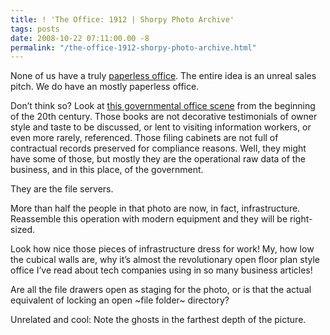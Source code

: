 ```yaml
---
title: ! 'The Office: 1912 | Shorpy Photo Archive'
tags: posts
date: 2008-10-22 07:11:00.00 -8
permalink: "/the-office-1912-shorpy-photo-archive.html"
---
```

None of us have a truly [paperless office](http://en.wikipedia.org/wiki/Paperless_office). The entire idea is an unreal sales pitch. We do have an mostly paperless office.

Don’t think so? Look at [this governmental office scene](http://www.shorpy.com/node/4725) from the beginning of the 20th century. Those books are not decorative testimonials of owner style and taste to be discussed, or lent to visiting information workers, or even more rarely, referenced. Those filing cabinets are not full of contractual records preserved for compliance reasons. Well, they might have some of those, but mostly they are the operational raw data of the business, and in this place, of the government.

They are the file servers.

More than half the people in that photo are now, in fact, infrastructure. Reassemble this operation with modern equipment and they will be right-sized.

Look how nice those pieces of infrastructure dress for work! My, how low the cubical walls are, why it’s almost the revolutionary open floor plan style office I’ve read about tech companies using in so many business articles!

Are all the file drawers open as staging for the photo, or is that the actual equivalent of locking an open ~file folder~ directory?

Unrelated and cool: Note the ghosts in the farthest depth of the picture.